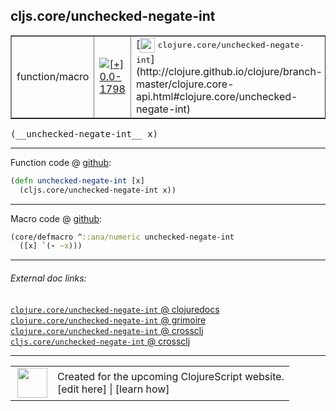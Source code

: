 ## cljs.core/unchecked-negate-int



 <table border="1">
<tr>
<td>function/macro</td>
<td><a href="https://github.com/cljsinfo/cljs-api-docs/tree/0.0-1798"><img valign="middle" alt="[+] 0.0-1798" title="Added in 0.0-1798" src="https://img.shields.io/badge/+-0.0--1798-lightgrey.svg"></a> </td>
<td>
[<img height="24px" valign="middle" src="http://i.imgur.com/1GjPKvB.png"> <samp>clojure.core/unchecked-negate-int</samp>](http://clojure.github.io/clojure/branch-master/clojure.core-api.html#clojure.core/unchecked-negate-int)
</td>
</tr>
</table>


 <samp>
(__unchecked-negate-int__ x)<br>
</samp>

---







Function code @ [github](https://github.com/clojure/clojurescript/blob/r1.7.170/src/main/cljs/cljs/core.cljs#L2427-L2428):

```clj
(defn unchecked-negate-int [x]
  (cljs.core/unchecked-negate-int x))
```

<!--
Repo - tag - source tree - lines:

 <pre>
clojurescript @ r1.7.170
└── src
    └── main
        └── cljs
            └── cljs
                └── <ins>[core.cljs:2427-2428](https://github.com/clojure/clojurescript/blob/r1.7.170/src/main/cljs/cljs/core.cljs#L2427-L2428)</ins>
</pre>

-->

---

Macro code @ [github](https://github.com/clojure/clojurescript/blob/r1.7.170/src/main/clojure/cljs/core.cljc#L1002-L1003):

```clj
(core/defmacro ^::ana/numeric unchecked-negate-int
  ([x] `(- ~x)))
```

<!--
Repo - tag - source tree - lines:

 <pre>
clojurescript @ r1.7.170
└── src
    └── main
        └── clojure
            └── cljs
                └── <ins>[core.cljc:1002-1003](https://github.com/clojure/clojurescript/blob/r1.7.170/src/main/clojure/cljs/core.cljc#L1002-L1003)</ins>
</pre>
-->

---


###### External doc links:

[`clojure.core/unchecked-negate-int` @ clojuredocs](http://clojuredocs.org/clojure.core/unchecked-negate-int)<br>
[`clojure.core/unchecked-negate-int` @ grimoire](http://conj.io/store/v1/org.clojure/clojure/1.7.0-beta3/clj/clojure.core/unchecked-negate-int/)<br>
[`clojure.core/unchecked-negate-int` @ crossclj](http://crossclj.info/fun/clojure.core/unchecked-negate-int.html)<br>
[`cljs.core/unchecked-negate-int` @ crossclj](http://crossclj.info/fun/cljs.core.cljs/unchecked-negate-int.html)<br>

---

 <table>
<tr><td>
<img valign="middle" align="right" width="48px" src="http://i.imgur.com/Hi20huC.png">
</td><td>
Created for the upcoming ClojureScript website.<br>
[edit here] | [learn how]
</td></tr></table>

[edit here]:https://github.com/cljsinfo/cljs-api-docs/blob/master/cljsdoc/cljs.core/unchecked-negate-int.cljsdoc
[learn how]:https://github.com/cljsinfo/cljs-api-docs/wiki/cljsdoc-files

<!--

This information was too distracting to show to readers, but I'll leave it
commented here since it is helpful to:

- pretty-print the data used to generate this document
- and show how to retrieve that data



The API data for this symbol:

```clj
{:ns "cljs.core",
 :name "unchecked-negate-int",
 :signature ["[x]"],
 :history [["+" "0.0-1798"]],
 :type "function/macro",
 :full-name-encode "cljs.core/unchecked-negate-int",
 :source {:code "(defn unchecked-negate-int [x]\n  (cljs.core/unchecked-negate-int x))",
          :title "Function code",
          :repo "clojurescript",
          :tag "r1.7.170",
          :filename "src/main/cljs/cljs/core.cljs",
          :lines [2427 2428]},
 :extra-sources [{:code "(core/defmacro ^::ana/numeric unchecked-negate-int\n  ([x] `(- ~x)))",
                  :title "Macro code",
                  :repo "clojurescript",
                  :tag "r1.7.170",
                  :filename "src/main/clojure/cljs/core.cljc",
                  :lines [1002 1003]}],
 :full-name "cljs.core/unchecked-negate-int",
 :clj-symbol "clojure.core/unchecked-negate-int"}

```

Retrieve the API data for this symbol:

```clj
;; from Clojure REPL
(require '[clojure.edn :as edn])
(-> (slurp "https://raw.githubusercontent.com/cljsinfo/cljs-api-docs/catalog/cljs-api.edn")
    (edn/read-string)
    (get-in [:symbols "cljs.core/unchecked-negate-int"]))
```

-->
